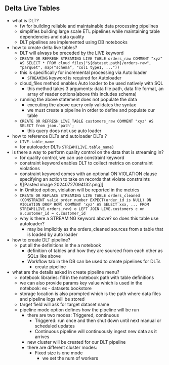 ## Delta Live Tables
- what is DLT?
	- fw for building reliable and maintainable data processing pipelines
	- simplifies building large scale ETL pipelines while maintaining table dependencies and data quality
	- DLT pipelines are implemented using DB notebooks
- how to create delta live tables?
	- DLT will always be preceded by the LIVE keyword
	- ```CREATE OR REFRESH STREAMING LIVE TABLE orders_raw COMMENT "xyz" AS SELECT * FROM cloud_files("${dataset.path}/orders-raw", "parquet", map("schema", "col1 type1, ..."))```
	- this is specifically for incremental processing via Auto loader
		- `STREAMING` keyword is required for Autoloader
	- cloud_files method enables Auto loader to be used natively with SQL
		- this method takes 3 arguments: data file path, data file format, an array of reader options(above this includes schema)
	- running the above statement does not populate the data
		- executing the above query only validates the syntax
		- we must create a pipeline in order to define and populate our table
	- ```CREATE OR REFRESH LIVE TABLE customers_raw COMMENT "xyz" AS SELECT from json.`path`;```
		- this query does not use auto loader
- how to reference DLTs and autoloader DLTs ?
	- `LIVE.table_name` 
	- for autoloader DLTs `STREAM(LIVE.table_name)`
- is there a way to perform quality control on the data that is streaming in?
	- for quality control, we can use constraint keyword
	- constraint keyword enables DLT to collect metrics on constraint violations
	- constraint keyword comes with an optional ON VIOLATION clause specifying an action to take on records that violate constraints
	- ![[Pasted image 20240727094132.png]]
	- in Omitted option, violation will be reported in the metrics
	- ```CREATE OR REPLACE STREAMING LIVE TABLE orders_cleaned (CONSTRAINT valid_order_number EXPECT(order_id is NULL) ON VIOLATION DROP ROW) COMMENT 'xyz' AS SELECT xxx, ... FROM STREAM(LIVE.orders_raw) o LEFT JOIN LIVE.customers c on o.customer_id = c.customer_id```
	- why is there a STREAMING keyword above? so does this table use autoloader?
		- may be implicitly as the orders_cleaned sources from a table that is loaded by auto loader
- how to create DLT pipeline?
	- put all the definitions in the a notebook
		- definition of tables and how they are sourced from each other as SQLs like above
		- Workflow tab in the DB can be used to create pipelines for DLTs
			- create pipeline
- what are the details asked in create pipeline menu?
	- notebook libraries: fill in the notebook path with table definitions
	- we can also provide params key value which is used in the notebook: ex - datasets.bookstore
	- storage location is also prompted which is the path where data files and pipeline logs will be stored
	- target field will ask for target dataset name
	- pipeline mode option defines how the pipeline will be run
		- there are two modes: Triggered, continuous
			- Triggered: run once and then shut down until next manual or scheduled updates
			- Continuous pipeline will continuously ingest new data as it arrives
		- new cluster will be created for our DLT pipeline
		- there are different cluster modes:
			- Fixed size is one mode
				- we set the num of workers